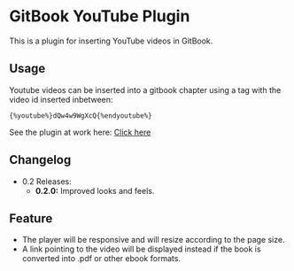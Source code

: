 GitBook YouTube Plugin
===

This is a plugin for inserting YouTube videos in GitBook.

## Usage

Youtube videos can be inserted into a gitbook chapter using a tag with the video id inserted inbetween:

```
{%youtube%}dQw4w9WgXcQ{%endyoutube%}
```

See the plugin at work here: [Click here](http://ymcatar.gitbooks.io/gitbook-test/content/testing_video.html)

## Changelog

* 0.2 Releases:
	* **0.2.0:** Improved looks and feels.

## Feature

* The player will be responsive and will resize according to the page size.
* A link pointing to the video will be displayed instead if the book is converted into .pdf or other ebook formats.
